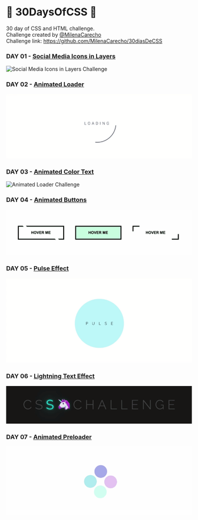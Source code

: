 # 🚀 30DaysOfCSS 🚀


30 day of CSS and HTML challenge.</br>
Challenge created by [@MilenaCarecho](https://github.com/MilenaCarecho)</br>
Challenge link: https://github.com/MilenaCarecho/30diasDeCSS 


### DAY 01 - [Social Media Icons in Layers](https://github.com/myriankatto/30daysofcss/tree/master/Challenges/day01)
![Social Media Icons in Layers Challenge](https://github.com/myriankatto/30daysofcss/blob/master/Challenges/gifs/day01.gif)


### DAY 02 - [Animated Loader](https://github.com/myriankatto/30daysofcss/tree/master/Challenges/day02)
![Animated Loader Challenge](https://github.com/myriankatto/30daysofcss/blob/master/Challenges/gifs/day02.gif)


### DAY 03 - [Animated Color Text](https://github.com/myriankatto/30daysofcss/tree/master/Challenges/day03)
![Animated Loader Challenge](https://github.com/myriankatto/30daysofcss/blob/master/Challenges/gifs/day03.gif)


### DAY 04 - [Animated Buttons](https://github.com/myriankatto/30daysofcss/tree/master/Challenges/day04)
![Animated Buttons](https://github.com/myriankatto/30daysofcss/blob/master/Challenges/gifs/day04.gif)


### DAY 05 - [Pulse Effect](https://github.com/myriankatto/30daysofcss/tree/master/Challenges/day05)
![Pulse Effect](https://github.com/myriankatto/30daysofcss/blob/master/Challenges/gifs/day05.gif)



### DAY 06 - [Lightning Text Effect](https://github.com/myriankatto/30daysofcss/tree/master/Challenges/day06)
![Lightning Text Effect](https://github.com/myriankatto/30daysofcss/blob/master/Challenges/gifs/day06.gif)


### DAY 07 - [Animated Preloader](https://github.com/myriankatto/30daysofcss/tree/master/Challenges/day07)
![Animated Preloader](https://github.com/myriankatto/30daysofcss/blob/master/Challenges/gifs/day07.gif)
